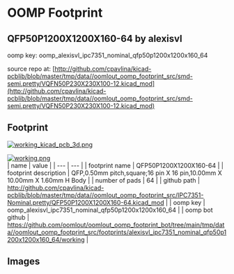 # OOMP Footprint  
## QFP50P1200X1200X160-64  by alexisvl  
  
oomp key: oomp_alexisvl_ipc7351_nominal_qfp50p1200x1200x160_64  
  
source repo at: [http://github.com/cpavlina/kicad-pcblib/blob/master/tmp/data//oomlout_oomp_footprint_src/smd-semi.pretty/VQFN50P230X230X100-12.kicad_mod](http://github.com/cpavlina/kicad-pcblib/blob/master/tmp/data//oomlout_oomp_footprint_src/smd-semi.pretty/VQFN50P230X230X100-12.kicad_mod)  
## Footprint  
  
[![working_kicad_pcb_3d.png](working_kicad_pcb_3d_600.png)](working_kicad_pcb_3d.png)  
  
[![working.png](working_600.png)](working.png)  
| name | value | 
| --- | --- | 
| footprint name | QFP50P1200X1200X160-64 | 
| footprint description | QFP,0.50mm pitch,square;16 pin X 16 pin,10.00mm X 10.00mm X 1.60mm H Body | 
| number of pads | 64 | 
| github path | http://github.com/cpavlina/kicad-pcblib/blob/master/tmp/data//oomlout_oomp_footprint_src/IPC7351-Nominal.pretty/QFP50P1200X1200X160-64.kicad_mod | 
| oomp key | oomp_alexisvl_ipc7351_nominal_qfp50p1200x1200x160_64 | 
| oomp bot github | https://github.com/oomlout/oomlout_oomp_footprint_bot/tree/main/tmp/data//oomlout_oomp_footprint_src/footprints/alexisvl_ipc7351_nominal_qfp50p1200x1200x160_64/working | 
## Images  

